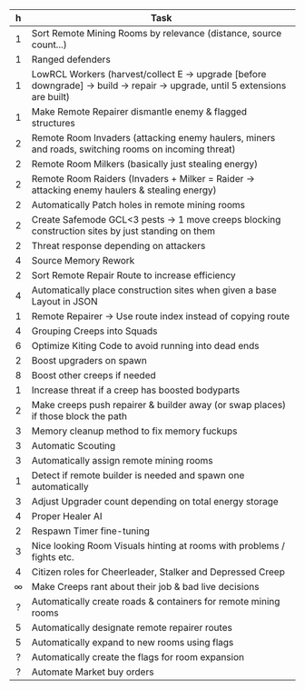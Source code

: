  h  |   Task 
:---:|  ----
 1  |   Sort Remote Mining Rooms by relevance (distance, source count...)
 1  |   Ranged defenders
 1  |   LowRCL Workers (harvest/collect E -> upgrade [before downgrade] -> build -> repair -> upgrade, until 5 extensions are built)
 1  |   Make Remote Repairer dismantle enemy & flagged structures
 2  |   Remote Room Invaders (attacking enemy haulers, miners and roads, switching rooms on incoming threat)
 2  |   Remote Room Milkers (basically just stealing energy)
 2  |   Remote Room Raiders (Invaders + Milker = Raider -> attacking enemy haulers & stealing energy)
 2  |   Automatically Patch holes in remote mining rooms
 2  |   Create Safemode GCL<3 pests -> 1 move creeps blocking construction sites by just standing on them 
 2  |   Threat response depending on attackers
 4  |   Source Memory Rework
 2  |   Sort Remote Repair Route to increase efficiency
 4  |   Automatically place construction sites when given a base Layout in JSON
 1  |   Remote Repairer -> Use route index instead of copying route
 4  |   Grouping Creeps into Squads
 6  |   Optimize Kiting Code to avoid running into dead ends
 2  |   Boost upgraders on spawn
 8  |   Boost other creeps if needed
 1  |   Increase threat if a creep has boosted bodyparts
 2  |   Make creeps push repairer & builder away (or swap places) if those block the path
 3  |   Memory cleanup method to fix memory fuckups
 3  |   Automatic Scouting
 3  |   Automatically assign remote mining rooms
 1  |   Detect if remote builder is needed and spawn one automatically
 3  |   Adjust Upgrader count depending on total energy storage
 4  |   Proper Healer AI
 2  |   Respawn Timer fine-tuning
 3  |   Nice looking Room Visuals hinting at rooms with problems / fights etc.
 4  |   Citizen roles for Cheerleader, Stalker and Depressed Creep
 ∞  |   Make Creeps rant about their job & bad live decisions
 ?  |   Automatically create roads & containers for remote mining rooms
 5  |   Automatically designate remote repairer routes
 5  |   Automatically expand to new rooms using flags
 ?  |   Automatically create the flags for room expansion
 ?  |   Automate Market buy orders 
